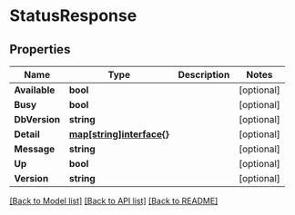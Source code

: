 # StatusResponse

## Properties

Name | Type | Description | Notes
------------ | ------------- | ------------- | -------------
**Available** | **bool** |  | [optional] 
**Busy** | **bool** |  | [optional] 
**DbVersion** | **string** |  | [optional] 
**Detail** | [**map[string]interface{}**](.md) |  | [optional] 
**Message** | **string** |  | [optional] 
**Up** | **bool** |  | [optional] 
**Version** | **string** |  | [optional] 

[[Back to Model list]](../README.md#documentation-for-models) [[Back to API list]](../README.md#documentation-for-api-endpoints) [[Back to README]](../README.md)


